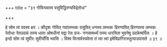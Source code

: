 +++
title = "३९ गोवित्पवस्व वसुविद्धिरण्यविद्रेतोधा"

+++

हे सोम त्वं पवस्व क्षर । कीदृशः गोवित् गवांलम्भकः वसुवित् धनस्य लम्भकः हिरण्यवित् हिरण्यस्य लम्भकः रेतोधाः रेतउदकं तस्य धाता ओषधीनां यद्वा रेतः प्रज- ननसामर्थ्यं तस्य धारयिता भुवनेषु उदकेष्वर्पितः । हे इन्दो सोम त्वं सुवीरः सुवीर्योसि भवसि । विश्व वित्सर्वस्यवेत्ता तं त्वा त्वां इमेविप्रागिरास्तुत्याउपासते ॥ ३९ ॥